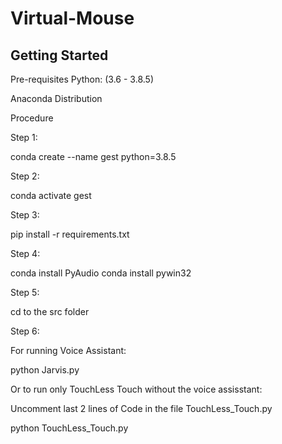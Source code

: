 # Virtual-Mouse

## Getting Started
Pre-requisites
Python: (3.6 - 3.8.5)

Anaconda Distribution

Procedure

Step 1:

conda create --name gest python=3.8.5

Step 2:

conda activate gest

Step 3:

pip install -r requirements.txt

Step 4:

conda install PyAudio
conda install pywin32

Step 5:

cd to the src folder

Step 6:

For running Voice Assistant:

python Jarvis.py

Or to run only TouchLess Touch without the voice assisstant:

Uncomment last 2 lines of Code in the file TouchLess_Touch.py

python TouchLess_Touch.py
